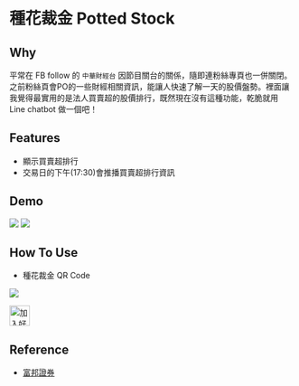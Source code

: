 # 種花裁金 Potted Stock

## Why 

平常在 FB follow 的 `中華財經台` 因節目關台的關係，隨即連粉絲專頁也一併關閉。
之前粉絲頁會PO的一些財經相關資訊，能讓人快速了解一天的股價盤勢。裡面讓我覺得最實用的是法人買賣超的股價排行，既然現在沒有這種功能，乾脆就用 Line chatbot 做一個吧！


## Features
- 顯示買賣超排行
- 交易日的下午(17:30)會推播買賣超排行資訊

## Demo 

![](https://i.imgur.com/pEuVRFv.jpg=300x)
![](https://i.imgur.com/uFKsME6.jpg=300x)


##  How To Use

- 種花裁金 QR Code

![](https://imgur.com/dHyrjED.png)

<a href="https://lin.ee/iH0OfcO"><img src="https://scdn.line-apps.com/n/line_add_friends/btn/zh-Hant.png" alt="加入好友" height="36" border="0"></a>



## Reference
- [富邦證券](https://fubon-ebrokerdj.fbs.com.tw)